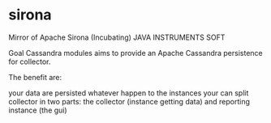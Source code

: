 # sirona
Mirror of Apache Sirona (Incubating)
JAVA INSTRUMENTS SOFT

Goal
Cassandra modules aims to provide an Apache Cassandra persistence for collector.

The benefit are:

your data are persisted whatever happen to the instances
your can split collector in two parts: the collector (instance getting data) and reporting instance (the gui)
